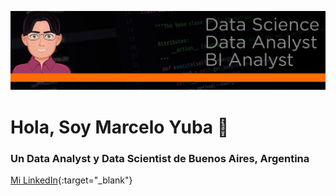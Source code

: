 <div align="center">

![Taxis](scr/banner.png)
</div>

# Hola, Soy Marcelo Yuba 👋
### Un Data Analyst  y Data Scientist de Buenos Aires, Argentina
[Mi LinkedIn](https://www.linkedin.com/in/marcelo-yuba-b9a39827b/){:target="_blank"}


